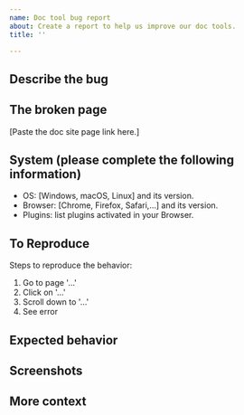 ```yaml
---
name: Doc tool bug report
about: Create a report to help us improve our doc tools.
title: ''

---
```


<!-- **IMPORTANT: this is only for reporting documentation tools bugs.**

- Report Web3Signer software issues at https://github.com/ConsenSys/web3signer.
- Report doc content issues using the "Doc content issue report" template.

**Before creating a bug**, did you try refreshing your browser cache for our site?
-->

## Describe the bug

<!-- A clear and concise description of what the doc bug is. -->

## The broken page

[Paste the doc site page link here.]

## System (please complete the following information)

 - OS: [Windows, macOS, Linux] and its version.
 - Browser: [Chrome, Firefox, Safari,…] and its version.
 - Plugins: list plugins activated in your Browser.

## To Reproduce

Steps to reproduce the behavior:
1. Go to page '…'
2. Click on '…'
3. Scroll down to '…'
4. See error

## Expected behavior

<!-- A clear and concise description of what you expected to happen. -->

## Screenshots

<!-- If it helps to understand the issue, you may link an annotated screenshot or a small demo video. -->

## More context

<!-- Add any other context about the problem here. -->
